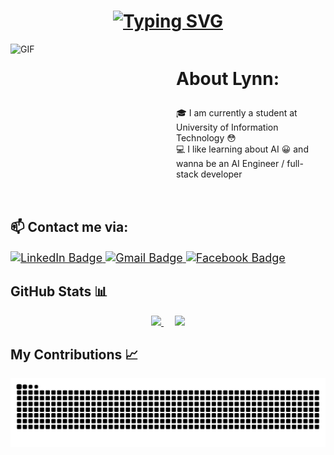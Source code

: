 <div>
    <h1 align="center">
        <a href="https://git.io/typing-svg">
        <img src="https://readme-typing-svg.herokuapp.com?font=Fira+Code&pause=1000&color=F73961&center=true&vCenter=true&random=false&width=435&lines=Hello%2C+I+am+Lynn+%F0%9F%98%8A" alt="Typing SVG" /></a>
    </h1>
    <div id="aboutme" style="display: flex; align-items: flex-start; gap: 15px;">
        <img alt="GIF" align="right" src="https://media.giphy.com/media/WrNWPknO6rajK4Yx7n/giphy.gif" width="250px" height="250px" />
        <div style="flex: 1;">
            <h3 style="font-size: 28px; font-weight: bold;">About Lynn:</h3>
            <ul style="list-style-type: none; padding-left: 0;">
                <li> 🎓 I am currently a student at University of Information Technology 😳</li>
                <li> 💻 I like learning about AI 😀 and wanna be an AI Engineer / full-stack developer </li>
            </ul>
        </div>
    </div>
    <div>
        <div class="markdown-heading" dir="auto">
            <h2 class="heading-element" dir="auto">📫 Contact me via:</h2>
        </div>
        <div id="contact-block" style="font-size: 18px;">
            <div id="badges" align="left">
                <a href="https://www.linkedin.com/in/linh-ly-60371625a/">
                    <img src="https://img.shields.io/badge/LinkedIn-blue?style=for-the-badge&logo=linkedin&logoColor=white" alt="LinkedIn Badge"/>
                </a>
                <a href="22520766@gm.uit.edu.vn">
                    <img src="https://img.shields.io/badge/Gmail-red?style=for-the-badge&logo=gmail&logoColor=white" alt="Gmail Badge"/>
                </a>
                <a href="https://www.facebook.com/profile.php?id=100004107859002">
                    <img src="https://img.shields.io/badge/Facebook-blue?style=for-the-badge&logo=facebook&logoColor=white" alt="Facebook Badge"/>
                </a>
            </div> 
        </div>
        <div class="markdown-heading" dir="auto">
            <h2 class="heading-element" dir="auto">GitHub Stats 📊</h2>
        </div>
        <p align="center" dir="auto">
            <a target="_blank" rel="noopener noreferrer" href="https://github-readme-stats.vercel.app/api?username=Ly-Lynn&show_icons=true&theme=dark&hide_rank=true">
                <img src="https://github-readme-stats.vercel.app/api?username=Ly-Lynn&show_icons=true&theme=dark&hide_rank=true" style="max-width: 100%;">
            </a> 
            <a target="_blank" rel="noopener noreferrer" href="https://github-readme-stats.vercel.app/api/top-langs/?username=Ly-Lynn&layout=compact&theme=dark">
                <img src="https://github-readme-stats.vercel.app/api/top-langs/?username=Ly-Lynn&layout=compact&theme=dark" style="max-width: 100%;">
            </a>
        </p>
        <div class="markdown-heading" dir="auto">
            <h2 class="heading-element" dir="auto">My Contributions 📈</h2>
            <picture>
              <source media="(prefers-color-scheme: dark)" srcset="https://raw.githubusercontent.com/Ly-Lynn/Ly-Lynn/output/github-contribution-grid-snake-dark.svg">
              <source media="(prefers-color-scheme: light)" srcset="https://raw.githubusercontent.com/Ly-Lynn/Ly-Lynn/output/github-contribution-grid-snake.svg">
              <img alt="github contribution grid snake animation" src="https://raw.githubusercontent.com/Ly-Lynn/Ly-Lynn/output/github-contribution-grid-snake.svg">
            </picture>
        </div>
    </div>
</div>

